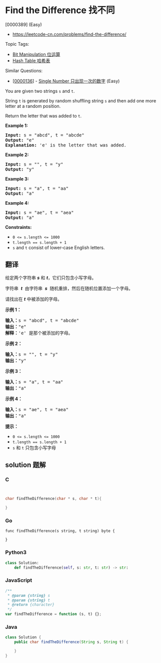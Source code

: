 # Find the Difference 找不同

[0000389] (Easy)

- https://leetcode-cn.com/problems/find-the-difference/

Topic Tags:

- [Bit Manipulation 位运算](https://leetcode-cn.com/tag/bit-manipulation/)
- [Hash Table 哈希表](https://leetcode-cn.com/tag/hash-table/)

Similar Questions:

- [[0000136](https://leetcode-cn.com/problems/single-number/)] - [Single Number 只出现一次的数字](./0000136.single-number.md) (Easy)

You are given two strings `s` and `t`.

String `t` is generated by random shuffling string `s` and then add one more letter at a random position.

Return the letter that was added to `t`.

**Example 1:**

<pre><strong>Input:</strong> s = "abcd", t = "abcde"
<strong>Output:</strong> "e"
<strong>Explanation:</strong> 'e' is the letter that was added.
</pre>

**Example 2:**

<pre><strong>Input:</strong> s = "", t = "y"
<strong>Output:</strong> "y"
</pre>

**Example 3:**

<pre><strong>Input:</strong> s = "a", t = "aa"
<strong>Output:</strong> "a"
</pre>

**Example 4:**

<pre><strong>Input:</strong> s = "ae", t = "aea"
<strong>Output:</strong> "a"
</pre>

**Constraints:**

- `0 <= s.length <= 1000`
- `t.length == s.length + 1`
- `s` and `t` consist of lower-case English letters.

## 翻译

给定两个字符串 _**s**_ 和 _**t**_，它们只包含小写字母。

字符串  **_t_**  由字符串  **_s_**  随机重排，然后在随机位置添加一个字母。

请找出在 _**t**_ 中被添加的字母。

**示例 1：**

<pre><strong>输入：</strong>s = "abcd", t = "abcde"
<strong>输出：</strong>"e"
<strong>解释：</strong>'e' 是那个被添加的字母。
</pre>

**示例 2：**

<pre><strong>输入：</strong>s = "", t = "y"
<strong>输出：</strong>"y"
</pre>

**示例 3：**

<pre><strong>输入：</strong>s = "a", t = "aa"
<strong>输出：</strong>"a"
</pre>

**示例 4：**

<pre><strong>输入：</strong>s = "ae", t = "aea"
<strong>输出：</strong>"a"
</pre>

**提示：**

- `0 <= s.length <= 1000`
- `t.length == s.length + 1`
- `s` 和 `t` 只包含小写字母

## solution 题解

### C

```c


char findTheDifference(char * s, char * t){

}
```

### Go

```golang
func findTheDifference(s string, t string) byte {

}
```

### Python3

```python
class Solution:
    def findTheDifference(self, s: str, t: str) -> str:
```

### JavaScript

```javascript
/**
 * @param {string} s
 * @param {string} t
 * @return {character}
 */
var findTheDifference = function (s, t) {};
```

### Java

```java
class Solution {
    public char findTheDifference(String s, String t) {

    }
}
```
